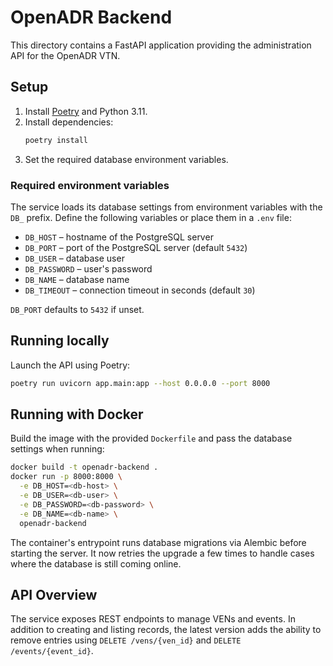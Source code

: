 # OpenADR Backend

This directory contains a FastAPI application providing the administration API for the OpenADR VTN.

## Setup

1. Install [Poetry](https://python-poetry.org/) and Python 3.11.
2. Install dependencies:
   ```bash
   poetry install
   ```
3. Set the required database environment variables.

### Required environment variables

The service loads its database settings from environment variables with the `DB_` prefix. Define the following variables or place them in a `.env` file:

- `DB_HOST` – hostname of the PostgreSQL server
- `DB_PORT` – port of the PostgreSQL server (default `5432`)
- `DB_USER` – database user
- `DB_PASSWORD` – user's password
- `DB_NAME` – database name
- `DB_TIMEOUT` – connection timeout in seconds (default `30`)

`DB_PORT` defaults to `5432` if unset.

## Running locally

Launch the API using Poetry:

```bash
poetry run uvicorn app.main:app --host 0.0.0.0 --port 8000
```

## Running with Docker

Build the image with the provided `Dockerfile` and pass the database settings when running:

```bash
docker build -t openadr-backend .
docker run -p 8000:8000 \
  -e DB_HOST=<db-host> \
  -e DB_USER=<db-user> \
  -e DB_PASSWORD=<db-password> \
  -e DB_NAME=<db-name> \
  openadr-backend
```

The container's entrypoint runs database migrations via Alembic before starting
the server. It now retries the upgrade a few times to handle cases where the
database is still coming online.

## API Overview

The service exposes REST endpoints to manage VENs and events. In addition to
creating and listing records, the latest version adds the ability to remove
entries using `DELETE /vens/{ven_id}` and `DELETE /events/{event_id}`.
